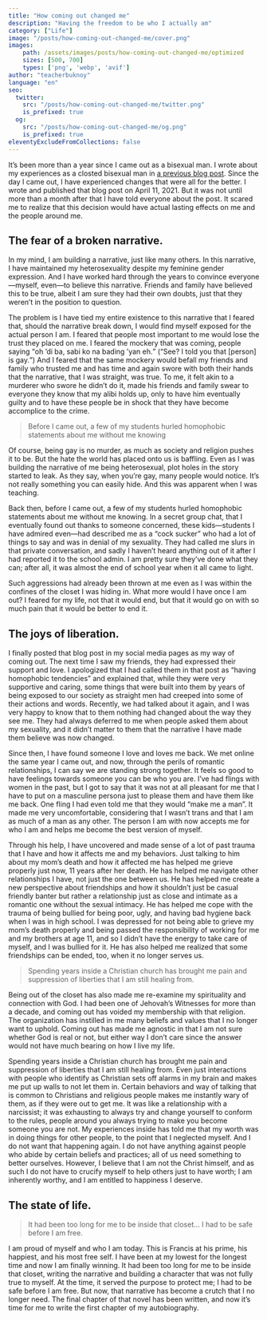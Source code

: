 ```yaml
---
title: "How coming out changed me"
description: "Having the freedom to be who I actually am"
category: ["Life"]
image: "/posts/how-coming-out-changed-me/cover.png"
images: 
    path: /assets/images/posts/how-coming-out-changed-me/optimized
    sizes: [500, 700]
    types: ['png', 'webp', 'avif']
author: "teacherbuknoy"
language: "en"
seo:
  twitter:
    src: "/posts/how-coming-out-changed-me/twitter.png"
    is_prefixed: true
  og:
    src: "/posts/how-coming-out-changed-me/og.png"
    is_prefixed: true
eleventyExcludeFromCollections: false
---
```


It’s been more than a year since I came out as a bisexual man. I wrote about my experiences as a closted bisexual man in [a previous blog post](/writing/coming-out/). Since the day I came out, I have experienced changes that were all for the better. I wrote and published that blog post on April 11, 2021. But it was not until more than a month after that I have told everyone about the post. It scared me to realize that this decision would have actual lasting effects on me and the people around me.

## The fear of a broken narrative.
In my mind, I am building a narrative, just like many others. In this narrative, I have maintained my heterosexuality despite my feminine gender expression. And I have worked hard through the years to convince everyone—myself, even—to believe this narrative. Friends and family have believed this to be true, albeit I am sure they had their own doubts, just that they weren’t in the position to question.

The problem is I have tied my entire existence to this narrative that I feared that, should the narrative break down, I would find myself exposed for the actual person I am. I feared that people most important to me would lose the trust they placed on me. I feared the mockery that was coming, people saying <q lang="tl">oh ’di ba, sabi ko na bading ’yan eh.</q> (<q>See? I told you that [person] is gay.</q>) And I feared that the same mockery would befall my friends and family who trusted me and has time and again swore with both their hands that the narrative, that I was straight, was true. To me, it felt akin to a murderer who swore he didn’t do it, made his friends and family swear to everyone they know that my alibi holds up, only to have him eventually guilty and to have these people be in shock that they have become accomplice to the crime.

<div>
<blockquote class="right quotation">
    <p>Before I came out, a few of my students hurled homophobic statements about me without me knowing</p>
</blockquote>

Of course, being gay is no murder, as much as society and religion pushes it to be. But the hate the world has placed onto us is baffling. Even as I was building the narrative of me being heterosexual, plot holes in the story started to leak. As they say, when you’re gay, many people would notice. It’s not really something you can easily hide. And this was apparent when I was teaching.
</div>

Back then, before I came out, a few of my students hurled homophobic statements about me without me knowing. In a secret group chat, that I eventually found out thanks to someone concerned, these kids—students I have admired even—had described me as a “cock sucker” who had a lot of things to say and was in denial of my sexuality. They had called me slurs in that private conversation, and sadly I haven’t heard anything out of it after I had reported it to the school admin. I am pretty sure they’ve done what they can; after all, it was almost the end of school year when it all came to light.

Such aggressions had already been thrown at me even as I was within the confines of the closet I was hiding in. What more would I have once I am out? I feared for my life, not that it would end, but that it would go on with so much pain that it would be better to end it.

## The joys of liberation.

I finally posted that blog post in my social media pages as my way of coming out. The next time I saw my friends, they had expressed their support and love. I apologized that I had called them in that post as “having homophobic tendencies” and explained that, while they were very supportive and caring, some things that were built into them by years of being exposed to our society as straight men had creeped into some of their actions and words. Recently, we had talked about it again, and I was very happy to know that to them nothing had changed about the way they see me. They had always deferred to me when people asked them about my sexuality, and it didn’t matter to them that the narrative I have made them believe was now changed.

Since then, I have found someone I love and loves me back. We met online the same year I came out, and now, through the perils of romantic relationships, I can say we are standing strong together. It feels so good to have feelings towards someone you can be who you are. I’ve had flings with women in the past, but I got to say that it was not at all pleasant for me that I have to put on a masculine persona just to please them and have them like me back. One fling I had even told me that they would “make me a man”. It made me very uncomfortable, considering that I wasn’t trans and that I am as much of a man as any other. The person I am with now accepts me for who I am and helps me become the best version of myself.

Through his help, I have uncovered and made sense of a lot of past trauma that I have and how it affects me and my behaviors. Just talking to him about my mom’s death and how it affected me has helped me grieve properly just now, 11 years after her death. He has helped me navigate other relationships I have, not just the one between us. He has helped me create a new perspective about friendships and how it shouldn’t just be casual friendly banter but rather a relationship just as close and intimate as a romantic one without the sexual intimacy. He has helped me cope with the trauma of being bullied for being poor, ugly, and having bad hygiene back when I was in high school. I was depressed for not being able to grieve my mom’s death properly and being passed the responsibility of working for me and my brothers at age 11, and so I didn’t have the energy to take care of myself, and I was bullied for it. He has also helped me realized that some friendships can be ended, too, when it no longer serves us.

<div>
<blockquote class="left quotation">
    <p>Spending years inside a Christian church has brought me pain and suppression of liberties that I am still healing from.</p>
</blockquote>
Being out of the closet has also made me re-examine my spirituality and connection with God. I had been one of Jehovah’s Witnesses for more than a decade, and coming out has voided my membership with that religion. The organization has instilled in me many beliefs and values that I no longer want to uphold. Coming out has made me agnostic in that I am not sure whether God is real or not, but either way I don’t care since the answer would not have much bearing on how I live my life. 

Spending years inside a Christian church has brought me pain and suppression of liberties that I am still healing from. Even just interactions with people who identify as Christian sets off alarms in my brain and makes me put up walls to not let them in. Certain behaviors and way of talking that is common to Christians and religious people makes me instantly wary of them, as if they were out to get me. It was like a relationship with a narcissist; it was exhausting to always try and change yourself to conform to the rules, people around you always trying to make you become someone you are not. My experiences inside has told me that my worth was in doing things for other people, to the point that I neglected myself. And I do not want that happening again. I do not have anything against people who abide by certain beliefs and practices; all of us need something to better ourselves. However, I believe that I am not the Christ himself, and as such I do not have to crucify myself to help others just to have worth; I am inherently worthy, and I am entitled to happiness I deserve.
</div>

## The state of life.

<div>
<blockquote class="right quotation">
    <p>It had been too long for me to be inside that closet… I had to be safe before I am free.</p>
</blockquote>
I am proud of myself and who I am today. This is Francis at his prime, his happiest, and his most free self. I have been at my lowest for the longest time and now I am finally winning. It had been too long for me to be inside that closet, writing the narrative and building a character that was not fully true to myself. At the time, it served the purpose to protect me; I had to be safe before I am free. But now, that narrative has become a crutch that I no longer need. The final chapter of that novel has been written, and now it’s time for me to write the first chapter of my autobiography. 
</div>